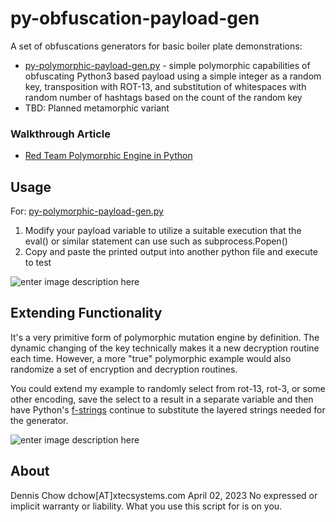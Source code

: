 
# py-obfuscation-payload-gen
A set of obfuscations generators for basic boiler plate demonstrations: 
- [py-polymorphic-payload-gen.py](https://github.com/dc401/py-obfuscation-payloadgen/blob/main/py-polymorphic-payload-gen.py "py-polymorphic-payload-gen.py") - simple polymorphic capabilities of obfuscating Python3 based payload using a simple integer as a random key, transposition with ROT-13, and substitution of whitespaces with random number of hashtags based on the count of the random key
- TBD: Planned metamorphic variant

### Walkthrough Article
- [Red Team Polymorphic Engine in Python](https://dwchow.medium.com/red-team-polymorphic-engine-in-python-167878a0f1cc)

## Usage

For: [py-polymorphic-payload-gen.py](https://github.com/dc401/py-obfuscation-payloadgen/blob/main/py-polymorphic-payload-gen.py "py-polymorphic-payload-gen.py")

 1. Modify your payload variable to utilize a suitable execution that the eval() or similar statement can use such as subprocess.Popen()
 2. Copy and paste the printed output into another python file and execute to test

![enter image description here](https://github.com/dc401/py-obfuscation-payloadgen/blob/main/py-polymorphic-payload-gen-runtime.gif?raw=true)

## Extending Functionality

It's a very primitive form of polymorphic mutation engine by definition. The dynamic changing of the key technically makes it a new decryption routine each time. However, a more "true" polymorphic example would also randomize a set of encryption and decryption routines. 

You could extend my example to randomly select from rot-13, rot-3, or some other encoding, save the select to a result in a separate variable and then have Python's [f-strings](https://realpython.com/python-f-strings/)  continue to substitute the layered strings needed for the generator.

![enter image description here](https://github.com/dc401/py-obfuscation-payloadgen/blob/main/polymorphic-diagram.png?raw=true)


## About

Dennis Chow dchow[AT]xtecsystems.com April 02, 2023
No expressed or implicit warranty or liability. What you use this script for is on you.
